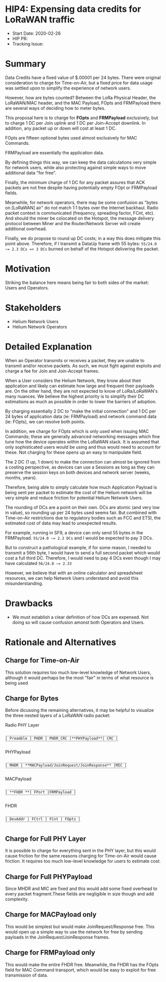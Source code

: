# HIP4: Expensing data credits for LoRaWAN traffic

- Start Date: 2020-02-26
- HIP PR: <!-- leave this empty -->
- Tracking Issue: <!-- leave this empty -->

# Summary

Data Credits have a fixed value of $.00001 per 24 bytes. There were original consideration to charge
for Time-on-Air, but a fixed price for data usage was settled upon to simplify the experience of
network users.

However, how are bytes counted? Between the LoRa Physical Header, the LoRaWAN/MAC header, and the
MAC Payload, FOpts and FRMPayload there are several ways of deciding how to meter bytes.

This proposal here is to charge for **FOpts** and **FRMPayload** exclusively, but to charge 1 DC per
Join uplink and 1 DC per Join-Accept downlink. In addition, any packet up or down will cost at least
1 DC.

FOpts are fifteen optional bytes used almost exclusively for MAC Commands.

FRMPayload are essentially the application data.

By defining things this way, we can keep the data calculations very simple for network users, while
also protecting against simple ways to move additional data "for free".

Finally, the minimum charge of 1 DC for any packet assures that ACK packets are not free despite
having potentially empty FOpt or FRMPayload fields.

Meanwhile, for network operators, there may be some confusion as "bytes on [LoRaWAN] air" do not
match 1:1 bytes over the Internet backhaul. Radio packet context is communicated (frequency,
spreading factor, FCnt, etc). And should the miner be colocated on the Hotspot, the message delivery
protocol between Miner and the Router/Network Server will create additional overhead.

Finally, we do propose to round up DC costs; in a way this does mitigate this point above.
Therefore, if I transmit a DataUp frame with 55 bytes: `55/24.0 ~= 2.3 DCs => 3 DCs` burned on
behalf of the Hotspot delivering the packet.

# Motivation

Striking the balance here means being fair to both sides of the market: Users and Operators.

# Stakeholders

- Helium Network Users
- Helium Network Operators

# Detailed Explanation

When an Operator transmits or receives a packet, they are unable to transmit and/or receive packets.
As such, we must fight against exploits and charge a fee for Join and Join-Accept frames.

When a User considers the Helium Network, they know about their application and likely can estimate
how large and frequent their payloads are. On the other hand, they are not expected to know of
LoRa/LoRaWAN's many nuances. We believe the highest priority is to simplify their DC estimations as
much as possible in order to lower the barriers of adoption.

By charging essentially 2 DC to "make the initial connection" and 1 DC per 24 bytes of application
data (ie: FRMPayload) and network command data (ie: FOpts), we can resolve both points.

In addition, we charge for FOpts which is only used when issuing MAC Commands; these are generally
advanced networking messages which fine tune how the device operates within the LoRaWAN stack. It is
assumed that only sophisticated users would be using and thus would need to account for these. Not
charging for these opens up an easy to manipulate field.

The 2 DC (1 up, 1 down) to make the connection can almost be ignored from a costing perspective, as
devices can use a Sessions as long as they can preserve the session keys on both devices and network
server (weeks, months, years).

Therefore, being able to simply calculate how much Application Payload is being sent per packet to
estimate the cost of the Helium network will be very simple and reduce friction for potential Helium
Network Users.

The rounding of DCs are a point on their own. DCs are atomic (and very low in value), so rounding up
per 24 bytes used seems fair. But combined with Time-on-Air restrictions due to regulatory bodies
such as FCC and ETSI, the estimated cost of data may lead to unexpected results.

For example, running in SF9, a device can only send 55 bytes in the FRMPayload. `55/24.0 ~= 2.3 DCs`
and I would be expected to pay 3 DCs.

But to construct a pathological example, if for some reason, I needed to transmit a 56th byte, I
would have to send a full second packet which would cost a full third DC. Therefore, I would need to
pay 4 DCs even though I may have calculated `56/24.0 ~= 2.33`

However, we believe that with an online calculator and spreadsheet resources, we can help Network
Users understand and avoid this misunderstanding.

# Drawbacks

- We must establish a clear definition of how DCs are expensed. Not doing so will cause confusion
  amonst both Operators and Users.

# Rationale and Alternatives

## Charge for Time-on-Air

This solution requires too much low-level knowledge of Network Users, although it would perhaps be
the most "fair" in terms of what resource is being used

## Charge for Bytes

Before dicussing the remaining alternatives, it may be helpful to visualize the three nested layers
of a LoRaWAN radio packet:

Radio PHY Layer

```
___________________________________________________
| Preamble | PHDR | PHDR_CRC |**PHYPayload**| CRC |
‾‾‾‾‾‾‾‾‾‾‾‾‾‾‾‾‾‾‾‾‾‾‾‾‾‾‾‾‾‾‾‾‾‾‾‾‾‾‾‾‾‾‾‾‾‾‾‾‾‾‾
```

PHYPayload

```
_______________________________________________________
| MHDR | **MACPayload/JoinRequest/JoinResponse** |MIC |
‾‾‾‾‾‾‾‾‾‾‾‾‾‾‾‾‾‾‾‾‾‾‾‾‾‾‾‾‾‾‾‾‾‾‾‾‾‾‾‾‾‾‾‾‾‾‾‾‾‾‾‾‾‾‾
```

MACPayload

```
________________________________
| **FHDR **| FPort |FRMPayload |
‾‾‾‾‾‾‾‾‾‾‾‾‾‾‾‾‾‾‾‾‾‾‾‾‾‾‾‾‾‾‾‾
```

FHDR

```
__________________________________
| DevAddr | FCtrl | FCnt | FOpts |
‾‾‾‾‾‾‾‾‾‾‾‾‾‾‾‾‾‾‾‾‾‾‾‾‾‾‾‾‾‾‾‾‾‾
```

## Charge for Full PHY Layer

It is possible to charge for everything sent in the PHY layer, but this would cause friction for the
same reasons charging for Time-on-Air would cause friction. It requires too much low-level knowledge
for users to estimate cost.

## Charge for Full PHYPayload

Since MHDR and MIC are fixed and this would add some fixed overhead to every packet fragment.These
fields are negligible in size though and add complexity.

## Charge for MACPayload only

This would be simplest but would make JoinRequest/Response free. This would open up a simple way to
use the network for free by sending payloads in the JoinRequest/JoinResponse frames.

## Charge for FRMPayload only

This would make the entire FHDR free. Meanwhile, the FHDR has the FOpts field for MAC Command
transport, which would be easy to exploit for free transmission of data.
